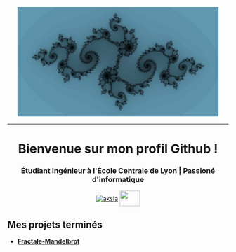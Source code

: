 <p align="center">
  <img src="https://github.com/Antoine-Zurcher-Git/Antoine-Zurcher-Git/blob/main/data/banniere.png" height="250"/>
</p>
<hr>
<h1 align="center">Bienvenue sur mon profil Github !</h1>
<h3 align="center">Étudiant Ingénieur à l'École Centrale de Lyon | Passioné d'informatique </h3>
<p align="center">
<a href="https://www.linkedin.com/in/antoine-zurcher-b69809201/" target="blank"><img align="center" src="https://upload.wikimedia.org/wikipedia/commons/c/ca/LinkedIn_logo_initials.png" alt="aksia" height="35" width="35" /></a>
<a href = "mailto: antoine.zurcher@gmail.com"><img align="center" src="https://upload.wikimedia.org/wikipedia/commons/thumb/7/7e/Gmail_icon_%282020%29.svg/langfr-800px-Gmail_icon_%282020%29.svg.png" height="35" width="46" /></a>
</p>


<p align="center">
  <em>
    
  </em> 
</p>


<h2>Mes projets terminés</h2>

- **[Fractale-Mandelbrot](https://github.com/Antoine-Zurcher-Git/Fractale-Mandelbrot)**





<!--
**Antoine-Zurcher-Git/Antoine-Zurcher-Git** is a ✨ _special_ ✨ repository because its `README.md` (this file) appears on your GitHub profile.

Here are some ideas to get you started:

- 🔭 I’m currently working on ...
- 🌱 I’m currently learning ...
- 👯 I’m looking to collaborate on ...
- 🤔 I’m looking for help with ...
- 💬 Ask me about ...
- 📫 How to reach me: ...
- 😄 Pronouns: ...
- ⚡ Fun fact: ...
-->
